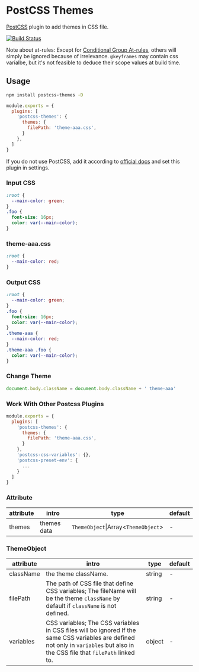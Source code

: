 # PostCSS Themes

[PostCSS] plugin to add themes in CSS file.

[PostCSS]: https://github.com/postcss/postcss

[![Build Status](https://travis-ci.com/TonyXiang/postcss-themes.svg?branch=master)](https://travis-ci.com/TonyXiang/postcss-themes)

Note about at-rules:
Except for [Conditional Group At-rules](https://developer.mozilla.org/en-US/docs/Web/CSS/At-rule#conditional_group_rules), others will simply be ignored because of irrelevance. `@keyframes` may contain css varialbe, but it's not feasible to deduce their scope values at build time.

## Usage

```bash
npm install postcss-themes -D
```

```javascript
module.exports = {
  plugins: [
    'postcss-themes': {
      themes: {
        filePath: 'theme-aaa.css',
      }
    },
  ]
}
```

If you do not use PostCSS, add it according to [official docs]
and set this plugin in settings.

[official docs]: https://github.com/postcss/postcss#usage

### Input CSS
```css
:root {
  --main-color: green;
}
.foo {
  font-size: 16px;
  color: var(--main-color);
}
```

### theme-aaa.css
```css
:root {
  --main-color: red;
}
```

### Output CSS
```css
:root {
  --main-color: green;
}
.foo {
  font-size: 16px;
  color: var(--main-color);
}
.theme-aaa {
  --main-color: red;
}
.theme-aaa .foo {
  color: var(--main-color);
}
```

### Change Theme
```javascript
document.body.className = document.body.className + ' theme-aaa'
```

### Work With Other Postcss Plugins
```javascript
module.exports = {
  plugins: [
    'postcss-themes': {
      themes: {
        filePath: 'theme-aaa.css',
      }
    },
    'postcss-css-variables': {},
    'postcss-preset-env': {
      ...
    }
  ]
}
```

### Attribute
| attribute | intro | type | default |
| --- | --- | --- |  --- |
| themes | themes data | `ThemeObject`\|Array\<`ThemeObject`\> | - |

### ThemeObject
| attribute | intro | type | default |
| --- | --- | --- |  --- |
| className | the theme className. | string | - |
| filePath | The path of CSS file that define CSS variables; The fileName will be the theme `className` by default if `className` is not defined. | string | - |
| variables | CSS variables; The CSS variables in CSS files will bo ignored If the same CSS variables are defined not only in `variables` but also in the CSS file that `filePath` linked to. | object | - |
